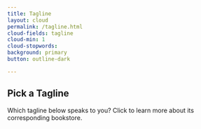 ```yaml
---
title: Tagline
layout: cloud
permalink: /tagline.html
cloud-fields: tagline
cloud-min: 1
cloud-stopwords:
background: primary
button: outline-dark

---
```


## Pick a Tagline
Which tagline below speaks to you? Click to learn more about its corresponding bookstore.
